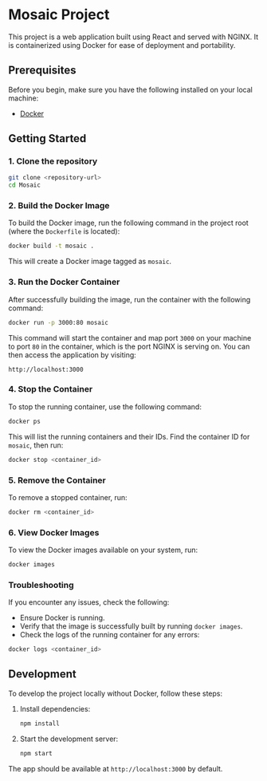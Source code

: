 # Mosaic Project

This project is a web application built using React and served with NGINX. It is containerized using Docker for ease of deployment and portability.

## Prerequisites

Before you begin, make sure you have the following installed on your local machine:

- [Docker](https://www.docker.com/get-started)

## Getting Started

### 1. Clone the repository

```bash
git clone <repository-url>
cd Mosaic
```

### 2. Build the Docker Image

To build the Docker image, run the following command in the project root (where the `Dockerfile` is located):

```bash
docker build -t mosaic .
```

This will create a Docker image tagged as `mosaic`.

### 3. Run the Docker Container

After successfully building the image, run the container with the following command:

```bash
docker run -p 3000:80 mosaic
```

This command will start the container and map port `3000` on your machine to port `80` in the container, which is the port NGINX is serving on. You can then access the application by visiting:

```
http://localhost:3000
```

### 4. Stop the Container

To stop the running container, use the following command:

```bash
docker ps
```

This will list the running containers and their IDs. Find the container ID for `mosaic`, then run:

```bash
docker stop <container_id>
```

### 5. Remove the Container

To remove a stopped container, run:

```bash
docker rm <container_id>
```

### 6. View Docker Images

To view the Docker images available on your system, run:

```bash
docker images
```

### Troubleshooting

If you encounter any issues, check the following:

- Ensure Docker is running.
- Verify that the image is successfully built by running `docker images`.
- Check the logs of the running container for any errors:

```bash
docker logs <container_id>
```

## Development

To develop the project locally without Docker, follow these steps:

1. Install dependencies:

   ```bash
   npm install
   ```

2. Start the development server:

   ```bash
   npm start
   ```

The app should be available at `http://localhost:3000` by default.
